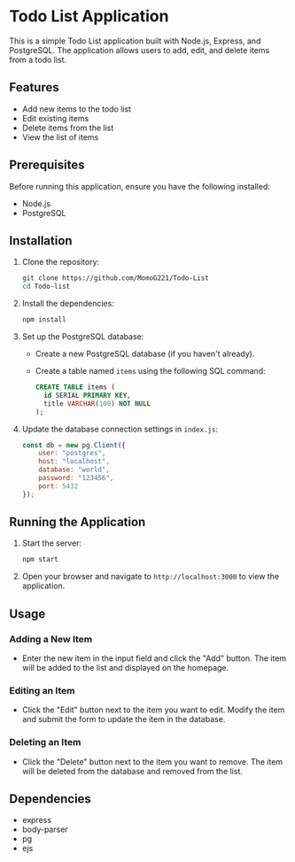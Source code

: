 # Todo List Application

This is a simple Todo List application built with Node.js, Express, and PostgreSQL. The application allows users to add, edit, and delete items from a todo list.

## Features

- Add new items to the todo list
- Edit existing items
- Delete items from the list
- View the list of items

## Prerequisites

Before running this application, ensure you have the following installed:

- Node.js
- PostgreSQL

## Installation

1. Clone the repository:

   ```sh
   git clone https://github.com/MomoG221/Todo-List
   cd Todo-list
   ```

2. Install the dependencies:

   ```sh
   npm install
   ```

3. Set up the PostgreSQL database:

   - Create a new PostgreSQL database (if you haven't already).

   - Create a table named `items` using the following SQL command:

     ```sql
     CREATE TABLE items (
       id SERIAL PRIMARY KEY,
       title VARCHAR(100) NOT NULL
     );
     ```

4. Update the database connection settings in `index.js`:

   ```javascript
   const db = new pg.Client({
       user: "postgres",
       host: "localhost",
       database: "world",
       password: "123456",
       port: 5432
   });
   ```

## Running the Application

1. Start the server:

   ```sh
   npm start
   ```

2. Open your browser and navigate to `http://localhost:3000` to view the application.

## Usage

### Adding a New Item

- Enter the new item in the input field and click the "Add" button. The item will be added to the list and displayed on the homepage.

### Editing an Item

- Click the "Edit" button next to the item you want to edit. Modify the item and submit the form to update the item in the database.

### Deleting an Item

- Click the "Delete" button next to the item you want to remove. The item will be deleted from the database and removed from the list.

## Dependencies

- express
- body-parser
- pg
- ejs
